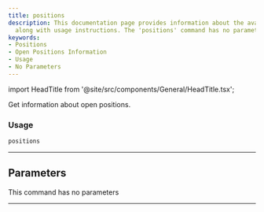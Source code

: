 ```yaml
---
title: positions
description: This documentation page provides information about the available positions,
  along with usage instructions. The 'positions' command has no parameters.
keywords:
- Positions
- Open Positions Information
- Usage
- No Parameters
---
```


import HeadTitle from '@site/src/components/General/HeadTitle.tsx';

<HeadTitle title="forex /oanda/positions - Reference | OpenBB Terminal Docs" />

Get information about open positions.

### Usage

```python wordwrap
positions
```

---

## Parameters

This command has no parameters


---
